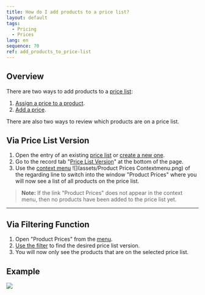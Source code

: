 ```yaml
---
title: How do I add products to a price list?
layout: default
tags:
  - Pricing
  - Prices
lang: en
sequence: 70
ref: add_products_to_price-list
---
```


## Overview
There are two ways to add products to a [price list](Add_price-list):
1. [Assign a price to a product](ProductPrice).
1. [Add a price](Add_price).

There are also two ways to review which products are on a price list.

## Via Price List Version
1. Open the entry of an existing [price list](Menu) or [create a new one](Add_price-list).
1. Go to the record tab "[Price List Version](Add_price-list-version)" at the bottom of the page.
1. Use the [context menu](Jumpto_via_context_menu) ![](assets/Product Prices Contextmenu.png) of the regarding line to switch into the window "Product Prices" where you will now see a list of all products on the price list.
 >**Note:** If the link "Product Prices" does not appear in the context menu, then no products have been added to the price list yet.

---

## Via Filtering Function
1. Open "Product Prices" from the [menu](Menu).
1. [Use the filter](Filtering_function) to find the desired price list version.
1. You will now only see the products that are on the selected price list.

## Example
![](assets/Put_products_on_price-list.gif)
